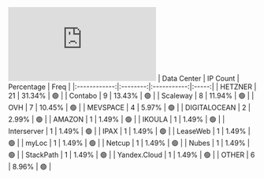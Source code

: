 ![Diagramm](https://github.com/obajay/StateSync-snapshots/blob/main/Projects/Lum/1/README.md)
| Data Center | IP Count | Percentage | Freq |
|:------------:|:--------:|:-----------:|:-----:|
| HETZNER | 21 | 31.34% | 🟢 |
| Contabo | 9 | 13.43% | 🟢 |
| Scaleway | 8 | 11.94% | 🟢 |
| OVH | 7 | 10.45% | 🟢 |
| MEVSPACE | 4 | 5.97% | 🟢 |
| DIGITALOCEAN | 2 | 2.99% | 🟢 |
| AMAZON | 1 | 1.49% | 🟢 |
| IKOULA | 1 | 1.49% | 🟢 |
| Interserver | 1 | 1.49% | 🟢 |
| IPAX | 1 | 1.49% | 🟢 |
| LeaseWeb | 1 | 1.49% | 🟢 |
| myLoc | 1 | 1.49% | 🟢 |
| Netcup | 1 | 1.49% | 🟢 |
| Nubes | 1 | 1.49% | 🟢 |
| StackPath | 1 | 1.49% | 🟢 |
| Yandex.Cloud | 1 | 1.49% | 🟢 |
| OTHER | 6 | 8.96% | 🟢 |